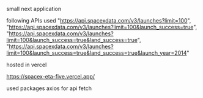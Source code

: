 small next application 

following APIs used 
 "https://api.spacexdata.com/v3/launches?limit=100",
  "https://api.spacexdata.com/v3/launches?limit=100&launch_success=true",
  "https://api.spacexdata.com/v3/launches?limit=100&launch_success=true&land_success=true",
  "https://api.spacexdata.com/v3/launches?limit=100&launch_success=true&land_success=true&launch_year=2014"

hosted in vercel

https://spacex-eta-five.vercel.app/


used packages
axios for api fetch